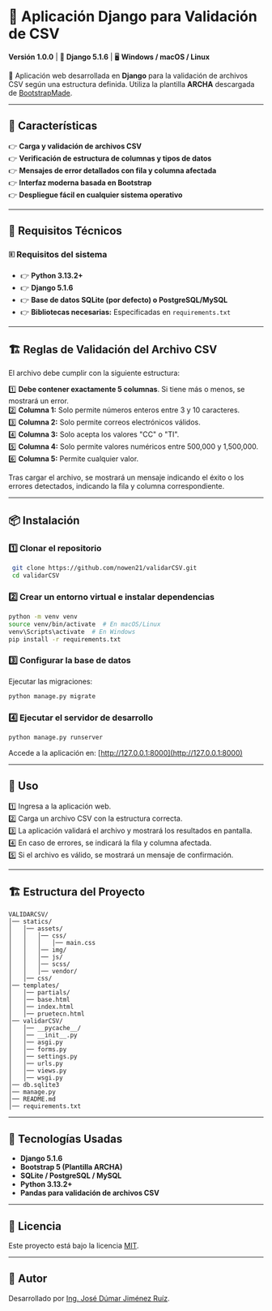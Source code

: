 # 📄 Aplicación Django para Validación de CSV  

**Versión 1.0.0** | 🐍 **Django 5.1.6** | 🖥️ **Windows / macOS / Linux**  

🚀 Aplicación web desarrollada en **Django** para la validación de archivos CSV según una estructura definida. Utiliza la plantilla **ARCHA** descargada de [BootstrapMade](https://bootstrapmade.com/arsha-free-bootstrap-html-template-corporate/).  

---

## 📌 Características  
👉 **Carga y validación de archivos CSV**  
👉 **Verificación de estructura de columnas y tipos de datos**  
👉 **Mensajes de error detallados con fila y columna afectada**  
👉 **Interfaz moderna basada en Bootstrap**  
👉 **Despliegue fácil en cualquier sistema operativo**  

---

## 🔧 Requisitos Técnicos  

### 🗉️ **Requisitos del sistema**  
- 👉 **Python 3.13.2+**  
- 👉 **Django 5.1.6**  
- 👉 **Base de datos SQLite (por defecto) o PostgreSQL/MySQL**  
- 👉 **Bibliotecas necesarias:** Especificadas en `requirements.txt`  

---

## 🏗️ Reglas de Validación del Archivo CSV  
El archivo debe cumplir con la siguiente estructura:

1️⃣ **Debe contener exactamente 5 columnas**. Si tiene más o menos, se mostrará un error.  
2️⃣ **Columna 1:** Solo permite números enteros entre 3 y 10 caracteres.  
3️⃣ **Columna 2:** Solo permite correos electrónicos válidos.  
4️⃣ **Columna 3:** Solo acepta los valores "CC" o "TI".  
5️⃣ **Columna 4:** Solo permite valores numéricos entre 500,000 y 1,500,000.  
6️⃣ **Columna 5:** Permite cualquier valor.  

Tras cargar el archivo, se mostrará un mensaje indicando el éxito o los errores detectados, indicando la fila y columna correspondiente.  

---

## 📦 Instalación  

### **1️⃣ Clonar el repositorio**
```bash
 git clone https://github.com/nowen21/validarCSV.git
 cd validarCSV
```

### **2️⃣ Crear un entorno virtual e instalar dependencias**  
```bash
python -m venv venv
source venv/bin/activate  # En macOS/Linux
venv\Scripts\activate  # En Windows
pip install -r requirements.txt
```

### **3️⃣ Configurar la base de datos**  
Ejecutar las migraciones:  
```bash
python manage.py migrate
```

### **4️⃣ Ejecutar el servidor de desarrollo**  
```bash
python manage.py runserver
```
Accede a la aplicación en: [http://127.0.0.1:8000](http://127.0.0.1:8000)  

---

## 🎯 Uso  
1️⃣ Ingresa a la aplicación web.  
2️⃣ Carga un archivo CSV con la estructura correcta.  
3️⃣ La aplicación validará el archivo y mostrará los resultados en pantalla.  
4️⃣ En caso de errores, se indicará la fila y columna afectada.  
5️⃣ Si el archivo es válido, se mostrará un mensaje de confirmación.  

---

## 🏗️ Estructura del Proyecto  
```
VALIDARCSV/
│── statics/
│   │── assets/
│   │   │── css/
│   │   │   │── main.css
│   │   │── img/
│   │   │── js/
│   │   │── scss/
│   │   │── vendor/
│   │── css/
│── templates/
│   │── partials/
│   │── base.html
│   │── index.html
│   │── pruetecn.html
│── validarCSV/
│   │── __pycache__/
│   │── __init__.py
│   │── asgi.py
│   │── forms.py
│   │── settings.py
│   │── urls.py
│   │── views.py
│   │── wsgi.py
│── db.sqlite3
│── manage.py
│── README.md
│── requirements.txt
```

---

## 🏢 Tecnologías Usadas  
- **Django 5.1.6**  
- **Bootstrap 5 (Plantilla ARCHA)**  
- **SQLite / PostgreSQL / MySQL**  
- **Python 3.13.2+**  
- **Pandas para validación de archivos CSV**  

---

## 📑 Licencia  
Este proyecto está bajo la licencia [MIT](LICENSE).  

---

## 👤 Autor  
Desarrollado por [Ing. José Dúmar Jiménez Ruíz](https://github.com/nowen21).  

